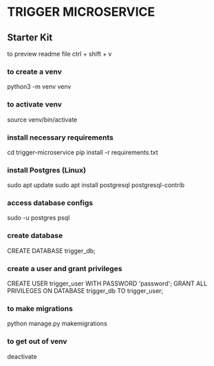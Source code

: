 # TRIGGER MICROSERVICE

## Starter Kit

to preview readme file ctrl + shift + v

### to create a venv
python3 -m venv venv

### to activate venv
source venv/bin/activate

### install necessary requirements
cd trigger-microservice
pip install -r requirements.txt

### install Postgres (Linux)
sudo apt update
sudo apt install postgresql postgresql-contrib

### access database configs
sudo -u postgres psql

### create database
CREATE DATABASE trigger_db;

### create a user and grant privileges 
CREATE USER trigger_user WITH PASSWORD 'password';
GRANT ALL PRIVILEGES ON DATABASE trigger_db TO trigger_user;

### to make migrations
python manage.py makemigrations

### to get out of venv
deactivate